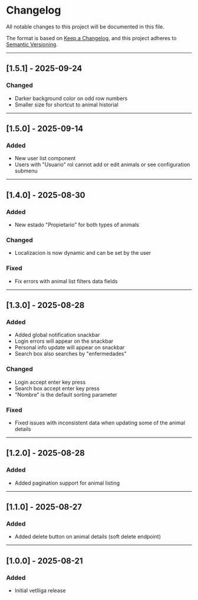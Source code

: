 # Changelog
All notable changes to this project will be documented in this file.

The format is based on [Keep a Changelog](https://keepachangelog.com/en/1.1.0/),
and this project adheres to [Semantic Versioning](https://semver.org/spec/v2.0.0.html).

---

## [1.5.1] - 2025-09-24
### Changed
- Darker background color on odd row numbers
- Smaller size for shortcut to animal historial

---

## [1.5.0] - 2025-09-14
### Added
- New user list component
- Users with "Usuario" rol cannot add or edit animals or see configuration submenu

---

## [1.4.0] - 2025-08-30
### Added
- New estado "Propietario" for both types of animals

### Changed
- Localizacion is now dynamic and can be set by the user

### Fixed
- Fix errors with animal list filters data fields

---

## [1.3.0] - 2025-08-28
### Added
- Added global notification snackbar
- Login errors will appear on the snackbar
- Personal info update will appear on snackbar
- Search box also searches by "enfermedades"

### Changed
- Login accept enter key press
- Search box accept enter key press
- "Nombre" is the default sorting parameter

### Fixed
- Fixed issues with inconsistent data when updating some of the animal details
---

## [1.2.0] - 2025-08-28
### Added
- Added pagination support for animal listing

---

## [1.1.0] - 2025-08-27
### Added
- Added delete button on animal details (soft delete endpoint)

---

## [1.0.0] - 2025-08-21
### Added
- Initial vetlliga release